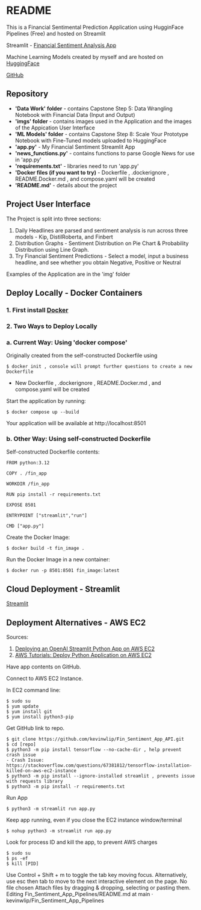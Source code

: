 README
======

This is a Financial Sentimental Prediction Application using HugginFace Pipelines (Free) and hosted on Streamlit

Streamlit - [Financial Sentiment Analysis App](https://finsentimentapp.streamlit.app)

Machine Learning Models created by myself and are hosted on [HuggingFace](https://huggingface.co/kevinwlip)

[GitHub](https://github.com/kevinwlip)


Repository
-----------
- **'Data Work' folder** - contains Capstone Step 5: Data Wrangling Notebook with Financial Data (Input and Output)
- **'imgs' folder** - contains images used in the Application and the images of the Appication User Interface
- **'ML Models' folder** - contains Capstone Step 8: Scale Your Prototype Notebook with Fine-Tuned models uploaded to HuggingFace
- **'app.py'** - My Financial Sentiment Streamlit App
- **'news_functions.py'** - contains functions to parse Google News for use in 'app.py'
- **'requirements.txt'** - libraries need to run 'app.py'
- **'Docker files (if you want to try)** - Dockerfile , .dockerignore , README.Docker.md , and compose.yaml will be created
- **'README.md'** - details about the project

Project User Interface
-----------------------

The Project is split into three sections:

1. Daily Headlines are parsed and sentiment analysis is run across three models - Kip, DistilRoberta, and Finbert
2. Distribution Graphs - Sentiment Distribution on Pie Chart & Probability Distribution using Line Graph.
3. Try Financial Sentiment Predictions - Select a model, input a business headline, and see whether you obtain Negative, Positive or Neutral

Examples of the Application are in the 'img' folder


Deploy Locally - Docker Containers
-----------------------------------

### 1. First install [Docker](https://www.docker.com)

### 2. Two Ways to Deploy Locally

### a. Current Way: Using 'docker compose'

Originally created from the self-constructed Dockerfile using
```
$ docker init , console will prompt further questions to create a new Dockerfile
```
- New Dockerfile , .dockerignore , README.Docker.md , and compose.yaml will be created

Start the application by running:
```
$ docker compose up --build
```

Your application will be available at http://localhost:8501


### b. Other Way: Using self-constructed Dockerfile

Self-constructed Dockerfile contents:


```
FROM python:3.12

COPY . /fin_app

WORKDIR /fin_app

RUN pip install -r requirements.txt

EXPOSE 8501

ENTRYPOINT ["streamlit","run"]

CMD ["app.py"]
```

Create the Docker Image:
```
$ docker build -t fin_image .
```

Run the Docker Image in a new container:
```
$ docker run -p 8501:8501 fin_image:latest
```


Cloud Deployment - Streamlit
-----------------------------

[Streamlit](https://streamlit.io/)


Deployment Alternatives - AWS EC2
---------------------------------

Sources:
1. [Deploying an OpenAI Streamlit Python App on AWS EC2](https://www.youtube.com/watch?v=oynd7Xv2i9Y)
2. [AWS Tutorials: Deploy Python Application on AWS EC2](https://www.youtube.com/watch?v=3sQhVKO5xAA)


Have app contents on GitHub.

Connect to AWS EC2 Instance.

In EC2 command line:

```
$ sudo su
$ yum update
$ yum install git
$ yum install python3-pip
```

Get GitHub link to repo.
```
$ git clone https://github.com/kevinwlip/Fin_Sentiment_App_API.git
$ cd [repo]
$ python3 -m pip install tensorflow --no-cache-dir , help prevent crash issue
- Crash Issue: https://stackoverflow.com/questions/67381812/tensorflow-installation-killed-on-aws-ec2-instance
$ python3 -m pip install --ignore-installed streamlit , prevents issue with requests library
$ python3 -m pip install -r requirements.txt
```

Run App

```
$ python3 -m streamlit run app.py
```

Keep app running, even if you close the EC2 instance window/terminal

```
$ nohup python3 -m streamlit run app.py
```

Look for process ID and kill the app, to prevent AWS charges
```
$ sudo su
$ ps -ef
$ kill [PID]
```

Use Control + Shift + m to toggle the tab key moving focus. Alternatively, use esc then tab to move to the next interactive element on the page.
No file chosen
Attach files by dragging & dropping, selecting or pasting them.
Editing Fin_Sentiment_App_Pipelines/README.md at main · kevinwlip/Fin_Sentiment_App_Pipelines
